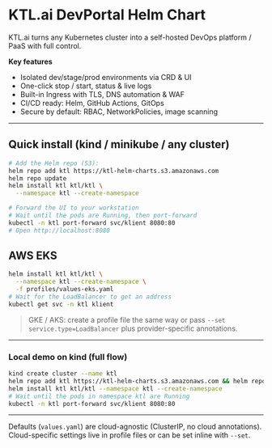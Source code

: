 # KTL.ai DevPortal Helm Chart

KTL.ai turns any Kubernetes cluster into a self-hosted DevOps platform / PaaS with full control.

**Key features**
- Isolated dev/stage/prod environments via CRD & UI
- One-click stop / start, status & live logs
- Built-in Ingress with TLS, DNS automation & WAF
- CI/CD ready: Helm, GitHub Actions, GitOps
- Secure by default: RBAC, NetworkPolicies, image scanning

---

## Quick install (kind / minikube / any cluster)
```bash
# Add the Helm repo (S3):
helm repo add ktl https://ktl-helm-charts.s3.amazonaws.com
helm repo update
helm install ktl ktl/ktl \
  --namespace ktl --create-namespace

# Forward the UI to your workstation
# Wait until the pods are Running, then port-forward
kubectl -n ktl port-forward svc/klient 8080:80
# Open http://localhost:8080
```

## AWS EKS
```bash
helm install ktl ktl/ktl \
  --namespace ktl --create-namespace \
  -f profiles/values-eks.yaml
# Wait for the LoadBalancer to get an address
kubectl get svc -n ktl klient
```

> GKE / AKS: create a profile file the same way or pass `--set service.type=LoadBalancer` plus provider-specific annotations.

---

### Local demo on kind (full flow)
```bash
kind create cluster --name ktl
helm repo add ktl https://ktl-helm-charts.s3.amazonaws.com && helm repo update
helm install ktl ktl/ktl --namespace ktl --create-namespace
# Wait until the pods in namespace ktl are Running
kubectl -n ktl port-forward svc/klient 8080:80
```

---

Defaults (`values.yaml`) are cloud-agnostic (ClusterIP, no cloud annotations).  Cloud-specific settings live in profile files or can be set inline with `--set`.
